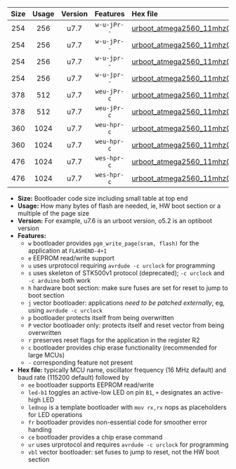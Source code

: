 |Size|Usage|Version|Features|Hex file|
|:-:|:-:|:-:|:-:|:--|
|254|256|u7.7|`w-u-jPr--`|[urboot_atmega2560_11mhz0592_9600bps_led+b7_ur_vbl.hex](https://raw.githubusercontent.com/stefanrueger/urboot.hex/main/mcus/atmega2560/fcpu_11mhz0592/9600_bps/urboot_atmega2560_11mhz0592_9600bps_led+b7_ur_vbl.hex)|
|254|256|u7.7|`w-u-jPr--`|[urboot_atmega2560_11mhz0592_9600bps_lednop_ur_vbl.hex](https://raw.githubusercontent.com/stefanrueger/urboot.hex/main/mcus/atmega2560/fcpu_11mhz0592/9600_bps/urboot_atmega2560_11mhz0592_9600bps_lednop_ur_vbl.hex)|
|254|256|u7.7|`w-u-jpr--`|[urboot_atmega2560_11mhz0592_9600bps_led+b7_fr_ur_vbl.hex](https://raw.githubusercontent.com/stefanrueger/urboot.hex/main/mcus/atmega2560/fcpu_11mhz0592/9600_bps/urboot_atmega2560_11mhz0592_9600bps_led+b7_fr_ur_vbl.hex)|
|254|256|u7.7|`w-u-jpr--`|[urboot_atmega2560_11mhz0592_9600bps_lednop_fr_ur_vbl.hex](https://raw.githubusercontent.com/stefanrueger/urboot.hex/main/mcus/atmega2560/fcpu_11mhz0592/9600_bps/urboot_atmega2560_11mhz0592_9600bps_lednop_fr_ur_vbl.hex)|
|378|512|u7.7|`weu-jPr-c`|[urboot_atmega2560_11mhz0592_9600bps_ee_led+b7_fr_ce_ur_vbl.hex](https://raw.githubusercontent.com/stefanrueger/urboot.hex/main/mcus/atmega2560/fcpu_11mhz0592/9600_bps/urboot_atmega2560_11mhz0592_9600bps_ee_led+b7_fr_ce_ur_vbl.hex)|
|378|512|u7.7|`weu-jPr-c`|[urboot_atmega2560_11mhz0592_9600bps_ee_lednop_fr_ce_ur_vbl.hex](https://raw.githubusercontent.com/stefanrueger/urboot.hex/main/mcus/atmega2560/fcpu_11mhz0592/9600_bps/urboot_atmega2560_11mhz0592_9600bps_ee_lednop_fr_ce_ur_vbl.hex)|
|360|1024|u7.7|`weu-hpr-c`|[urboot_atmega2560_11mhz0592_9600bps_ee_led+b7_fr_ce_ur.hex](https://raw.githubusercontent.com/stefanrueger/urboot.hex/main/mcus/atmega2560/fcpu_11mhz0592/9600_bps/urboot_atmega2560_11mhz0592_9600bps_ee_led+b7_fr_ce_ur.hex)|
|360|1024|u7.7|`weu-hpr-c`|[urboot_atmega2560_11mhz0592_9600bps_ee_lednop_fr_ce_ur.hex](https://raw.githubusercontent.com/stefanrueger/urboot.hex/main/mcus/atmega2560/fcpu_11mhz0592/9600_bps/urboot_atmega2560_11mhz0592_9600bps_ee_lednop_fr_ce_ur.hex)|
|476|1024|u7.7|`wes-hpr-c`|[urboot_atmega2560_11mhz0592_9600bps_ee_led+b7_fr_ce.hex](https://raw.githubusercontent.com/stefanrueger/urboot.hex/main/mcus/atmega2560/fcpu_11mhz0592/9600_bps/urboot_atmega2560_11mhz0592_9600bps_ee_led+b7_fr_ce.hex)|
|476|1024|u7.7|`wes-hpr-c`|[urboot_atmega2560_11mhz0592_9600bps_ee_lednop_fr_ce.hex](https://raw.githubusercontent.com/stefanrueger/urboot.hex/main/mcus/atmega2560/fcpu_11mhz0592/9600_bps/urboot_atmega2560_11mhz0592_9600bps_ee_lednop_fr_ce.hex)|

- **Size:** Bootloader code size including small table at top end
- **Usage:** How many bytes of flash are needed, ie, HW boot section or a multiple of the page size
- **Version:** For example, u7.6 is an urboot version, o5.2 is an optiboot version
- **Features:**
  + `w` bootloader provides `pgm_write_page(sram, flash)` for the application at `FLASHEND-4+1`
  + `e` EEPROM read/write support
  + `u` uses urprotocol requiring `avrdude -c urclock` for programming
  + `s` uses skeleton of STK500v1 protocol (deprecated); `-c urclock` and `-c arduino` both work
  + `h` hardware boot section: make sure fuses are set for reset to jump to boot section
  + `j` vector bootloader: applications *need to be patched externally*, eg, using `avrdude -c urclock`
  + `p` bootloader protects itself from being overwritten
  + `P` vector bootloader only: protects itself and reset vector from being overwritten
  + `r` preserves reset flags for the application in the register R2
  + `c` bootloader provides chip erase functionality (recommended for large MCUs)
  + `-` corresponding feature not present
- **Hex file:** typically MCU name, oscillator frequency (16 MHz default) and baud rate (115200 default) followed by
  + `ee` bootloader supports EEPROM read/write
  + `led-b1` toggles an active-low LED on pin `B1`, `+` designates an active-high LED
  + `lednop` is a template bootloader with `mov rx,rx` nops as placeholders for LED operations
  + `fr` bootloader provides non-essential code for smoother error handing
  + `ce` bootloader provides a chip erase command
  + `ur` uses urprotocol and requires `avrdude -c urclock` for programming
  + `vbl` vector bootloader: set fuses to jump to reset, not the HW boot section
